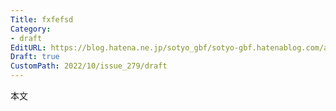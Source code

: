 ```yaml
---
Title: fxfefsd
Category:
- draft
EditURL: https://blog.hatena.ne.jp/sotyo_gbf/sotyo-gbf.hatenablog.com/atom/entry/4207112889924050803
Draft: true
CustomPath: 2022/10/issue_279/draft
---
```


本文
